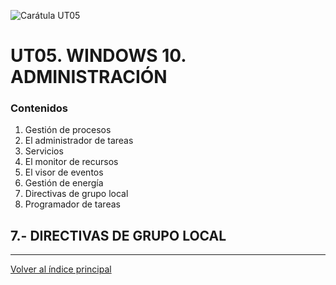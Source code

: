 ![Carátula UT05](imgs/caratula_ut05.png)

# UT05. WINDOWS 10. ADMINISTRACIÓN

### Contenidos

1. Gestión de procesos
2. El administrador de tareas
3. Servicios
4. El monitor de recursos
5. El visor de eventos
6. Gestión de energía
7. Directivas de grupo local
8. Programador de tareas


## 7.- DIRECTIVAS DE GRUPO LOCAL


***
[Volver al índice principal](index_UT05.md)